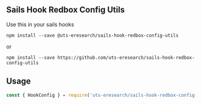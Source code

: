 ## Sails Hook Redbox Config Utils

Use this in your sails hooks

```shell script
npm install --save @uts-eresearch/sails-hook-redbox-config-utils
```

or

```shell script
npm install --save https://github.com/uts-eresearch/sails-hook-redbox-config-utils
```

## Usage

```javascript
const { HookConfig } = require('uts-eresearch/sails-hook-redbox-config-utils');
```
